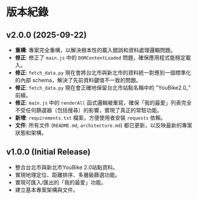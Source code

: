 # 版本紀錄

## v2.0.0 (2025-09-22)
- **重構**: 專案完全重構，以解決根本性的載入錯誤和資料處理邏輯問題。
- **修正**: 修正了 `main.js` 中的 `DOMContentLoaded` 問題，確保應用程式能穩定載入。
- **修正**: `fetch_data.py` 現在會將台北市與新北市的資料統一對應到一個標準化的內部 schema，解決了先前資料鍵值不一致的問題。
- **修正**: `fetch_data.py` 現在會正確地保留台北市站點名稱中的 "YouBike2.0_" 前綴。
- **修正**: `main.js` 中的 `renderAll` 函式邏輯被重寫，確保「我的最愛」列表完全不受任何篩選器（包括搜尋）的影響，實現了真正的常駐功能。
- **新增**: `requirements.txt` 檔案，方便使用者安裝 `requests` 依賴。
- **文件**: 所有文件 (`README.md`, `architecture.md`) 都已更新，以反映最新的專案狀態和架構。

## v1.0.0 (Initial Release)
- 整合台北市與新北市YouBike 2.0站點資料。
- 實現地理定位、距離排序、多層級篩選功能。
- 實現可匯入/匯出的「我的最愛」功能。
- 建立基本專案架構與文件。

